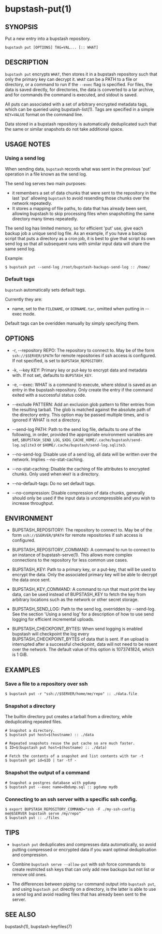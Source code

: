 bupstash-put(1) 
===============

## SYNOPSIS

Put a new entry into a bupstash repository.

`bupstash put [OPTIONS] TAG=VAL... [:: WHAT] `

## DESCRIPTION

`bupstash put` encrypts `WHAT`, then stores it in a bupstash repository
such that only the primary key can decrypt it.
`WHAT` can be a PATH to a file or directory, or a command to run if the `--exec`
flag is specified. For files, the data is saved directly, for directories, the data
is converted to a tar archive, and for commands the command is executed, and
stdout is saved.

All puts can associated with a set of arbitrary encrypted metadata tags, which
can be queried using bupstash-list(1). Tags are specified in a simple
`KEY=VALUE` format on the command line.

Data stored in a bupstash repository is automatically deduplicated
such that the same or similar snapshots do not take additional space.

## USAGE NOTES

### Using a send log

When sending data, `bupstash` records what was sent in the previous
'put' operation in a file known as the send log. 

The send log serves two main purposes:

- it remembers a set of data chunks that were sent to the repository in the last 'put'
  allowing `bupstash` to avoid resending those chunks over the network repeatedly.
- It stores a mapping of file paths, to data that has already been sent, allowing bupstash
  to skip processing files when snapshotting the same directory many times repeatedly.

The send log has limited memory, so for efficient 'put' use, give each backup job
a unique send log file. As an example, if you have a backup script that puts a 
directory as a cron job, it is best to give that script its own send log so that all subsequent
runs with similar input data will share the same send log.

Example: 

```
$ bupstash put --send-log /root/bupstash-backups-send-log :: /home/
```

### Default tags

`bupstash` automatically sets default tags.

Currently they are:

- name, set to the `FILENAME`, or `DIRNAME.tar`, omitted when putting in --exec mode.

Default tags can be overidden manually by simply specifying them.


## OPTIONS

* -r, --repository REPO:
  The repository to connect to. May be of the form `ssh://$SERVER/$PATH` for
  remote repositories if ssh access is configured. If not specified, is set to `BUPSTASH_REPOSITORY`.

* -k, --key KEY:
  Primary key or put-key to encrypt data and metadata with. If not set, defaults
  to `BUPSTASH_KEY`.

* -e, --exec:
  WHAT is a command to execute, where stdout is saved as an entry
  in the bupstash repository. Only create the entry if the command
  exited with a successful status code.

* --exclude PATTERN:
  Add an exclusion glob pattern to filter entries from the resulting tarball.
  The glob is matched against the absolute path of the directory entry.
  This option may be passed multiple times, and is ignored if WHAT is not a directory.

* --send-log PATH:
  Path to the send log file, defaults to one of the following, in order, provided
  the appropriate environment variables are set, `$BUPSTASH_SEND_LOG`,
  `$XDG_CACHE_HOME/.cache/bupstash/send-log.sqlite3` or `$HOME/.cache/bupstash/send-log.sqlite3`.

* --no-send-log:
  Disable use of a send log, all data will be written over the network. Implies --no-stat-caching.

* --no-stat-caching:
  Disable the caching of file attributes to encrypted chunks. Only used
  when `WHAT` is a directory. 

* --no-default-tags:
  Do no set default tags.

* --no-compression:
  Disable compression of data chunks, generally should only be used
  if the input data is uncompressible and you wish to increase throughput.

## ENVIRONMENT

* BUPSTASH_REPOSITORY:
  The repository to connect to. May be of the form `ssh://$SERVER/$PATH` for
  remote repositories if ssh access is configured.

* BUPSTASH_REPOSITORY_COMMAND:
  A command to run to connect to an instance of bupstash-serve(1). This 
  allows more complex connections to the repository for less common use cases.

* BUPSTASH_KEY:
  Path to a primary key, or a put-key, that will be used to encrypt
  the data. Only the associated primary key will be able to decrypt
  the data once sent.

* BUPSTASH_KEY_COMMAND:
  A command to run that must print the key data, can be used instead of BUPSTASH_KEY
  to fetch the key from arbitrary locations such as the network or other secret storage.

* BUPSTASH_SEND_LOG:
  Path to the send log, overridden by --send-log. See the section 'Using a send log'
  for a description of how to use send logging for efficient incremental uploads.

* BUPSTASH_CHECKPOINT_BYTES:
  When send logging is enabled bupstash will checkpoint the log every BUPSTASH_CHECKPOINT_BYTES
  of data that is sent. If an upload is interrupted after a successful checkpoint, data will not need
  to be resent over the network. The default value of this option is 1073741824, which is 1 GiB.

## EXAMPLES

### Save a file to a repository over ssh

```
$ bupstash put -r "ssh://$SERVER/home/me/repo" :: ./data.file
```

### Snapshot a directory

The builtin directory put creates a tarball from a directory, while
deduplicating repeated files.

```
# Snapshot a directory.
$ bupstash put host=$(hostname) :: ./data

# Repeated snapshots reuse the put cache so are much faster.
$ ID=$(bupstash put host=$(hostname) :: ./data)

# Fetch the contents of a snapshot and list contents with tar -t
$ bupstash get id=$ID | tar -tf -
```
### Snapshot the output of a command

```
# Snapshot a postgres database with pgdump
$ bupstash put --exec name=dbdump.sql :: pgdump mydb
```

### Connecting to an ssh server with a specific ssh config.

```
$ export BUPSTASH_REPOSITORY_COMMAND="ssh -F ./my-ssh-config me@$SERVER bupstash serve /my/repo"
$ bupstash put :: ./files
```

## TIPS

- `bupstash put` deduplicates and compresses data automatically, so avoid putting compressed
  or encrypted data if you want optimal deduplication and compression. 

- Combine `bupstash serve --allow-put` with ssh force commands to create restricted ssh keys that can
  only add new backups but not list or remove old ones.

- The differences between piping `tar` command output into `bupstash put`, and using `bupstash put` directly
  on a directory, is the latter is able to use a send log and avoid reading files that has already
  been sent to the server.

## SEE ALSO

bupstash(1), bupstash-keyfiles(7)
